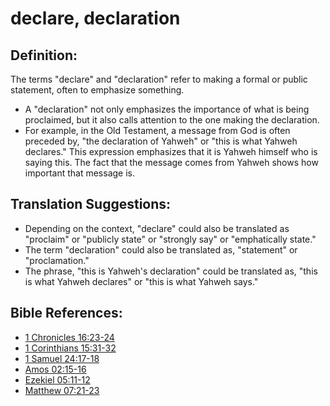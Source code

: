 # declare, declaration #

## Definition: ##

The terms "declare" and "declaration" refer to making a formal or public statement, often to emphasize something.

* A "declaration" not only emphasizes the importance of what is being proclaimed, but it also calls attention to the one making the declaration.
* For example, in the Old Testament, a message from God is often preceded by, "the declaration of Yahweh" or "this is what Yahweh declares." This expression emphasizes that it is Yahweh himself who is saying this. The fact that the message comes from Yahweh shows how important that message is.

## Translation Suggestions: ##

* Depending on the context, "declare" could also be translated as "proclaim" or "publicly state" or "strongly say" or "emphatically state."
* The term "declaration" could also be translated as, "statement" or "proclamation."
* The phrase, "this is Yahweh's declaration" could be translated as, "this is what Yahweh declares" or "this is what Yahweh says." 



## Bible References: ##

* [1 Chronicles 16:23-24](en/tn/1ch/help/16/23)
* [1 Corinthians 15:31-32](en/tn/1co/help/15/31)
* [1 Samuel 24:17-18](en/tn/1sa/help/24/17)
* [Amos 02:15-16](en/tn/amo/help/02/15)
* [Ezekiel 05:11-12](en/tn/ezk/help/05/11)
* [Matthew 07:21-23](en/tn/mat/help/07/21)
